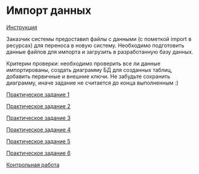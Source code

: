 # Импорт данных 

[Инструкция](Импорт.docx)

Заказчик системы предоставил файлы с данными (с пометкой import в ресурсах) для переноса в новую систему. 
Необходимо подготовить данные файлов для импорта и загрузить в разработанную базу данных.

Критерии проверки: необходимо проверить все ли данные импортированы, 
создать диаграмму БД для созданных таблиц, добавить первичные и внешние ключи.
Не забудьте сохранить диаграмму, иначе задание не считается до конца выполненным :)

[Практическое задание 1](import_test1.zip)

[Практическое задание 2](import_test2.zip)

[Практическое задание 3](Cleaning_import.xlsx)

[Практическое задание 4](Petshop_import.xlsx)

[Практическое задание 5](Cafe_import.xlsx)

[Практическое задание 6](import_test6.zip)

[Контрольная работа](import_ctrl.zip)
